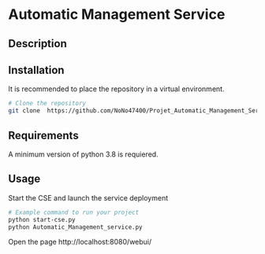 # Automatic Management Service

## Description

## Installation
It is recommended to place the repository in a virtual environment.

```bash
# Clone the repository
git clone  https://github.com/NoNo47400/Projet_Automatic_Management_Service.git
```

## Requirements
A minimum version of python 3.8 is requiered.

## Usage
Start the CSE and launch the service deployment

```bash
# Example command to run your project
python start-cse.py
python Automatic_Management_service.py
```

Open the page http://localhost:8080/webui/